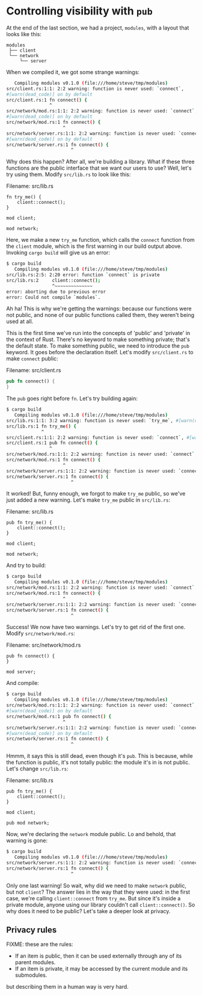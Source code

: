 # Controlling visibility with `pub`

At the end of the last section, we had a project, `modules`, with a layout that
looks like this:

```text
modules
 ├── client
 └── network
     └── server
```

When we compiled it, we got some strange warnings:

```bash
   Compiling modules v0.1.0 (file:///home/steve/tmp/modules)
src/client.rs:1:1: 2:2 warning: function is never used: `connect`,
#[warn(dead_code)] on by default
src/client.rs:1 fn connect() {
                ^
src/network/mod.rs:1:1: 2:2 warning: function is never used: `connect`,
#[warn(dead_code)] on by default
src/network/mod.rs:1 fn connect() {
                     ^
src/network/server.rs:1:1: 2:2 warning: function is never used: `connect`,
#[warn(dead_code)] on by default
src/network/server.rs:1 fn connect() {
                        ^
```

Why does this happen? After all, we're building a library. What if these three
functions are the public interface that we want our users to use? Well, let's
try using them. Modify `src/lib.rs` to look like this:

Filename: src/lib.rs

```rust,ignore
fn try_me() {
    client::connect();
}

mod client;

mod network;
```

Here, we make a new `try_me` function, which calls the `connect` function from
the `client` module, which is the first warning in our build output above.
Invoking `cargo build` will give us an error:

```bash
$ cargo build
   Compiling modules v0.1.0 (file:///home/steve/tmp/modules)
src/lib.rs:2:5: 2:20 error: function `connect` is private
src/lib.rs:2     client::connect();
                 ^~~~~~~~~~~~~~~
error: aborting due to previous error
error: Could not compile `modules`.
```

Ah ha! This is why we're getting the warnings: because our functions were not
public, and none of our public functions called them, they weren't being used at
all.

This is the first time we've run into the concepts of 'public' and 'private' in
the context of Rust. There's no keyword to make something private; that's the
default state. To make something public, we need to introduce the `pub` keyword.
It goes before the declaration itself. Let's modify `src/client.rs` to make
`connect` public:

Filename: src/client.rs

```rust
pub fn connect() {
}
```

The `pub` goes right before `fn`. Let's try building again:

```bash
$ cargo build
   Compiling modules v0.1.0 (file:///home/steve/tmp/modules)
src/lib.rs:1:1: 3:2 warning: function is never used: `try_me`, #[warn(dead_code)] on by default
src/lib.rs:1 fn try_me() {
             ^
src/client.rs:1:1: 2:2 warning: function is never used: `connect`, #[warn(dead_code)] on by default
src/client.rs:1 pub fn connect() {
                ^
src/network/mod.rs:1:1: 2:2 warning: function is never used: `connect`, #[warn(dead_code)] on by default
src/network/mod.rs:1 fn connect() {
                     ^
src/network/server.rs:1:1: 2:2 warning: function is never used: `connect`, #[warn(dead_code)] on by default
src/network/server.rs:1 fn connect() {
                        ^
```

It worked! But, funny enough, we forgot to make `try_me` public, so we've just
added a new warning. Let's make `try_me` public in `src/lib.rs`:

Filename: src/lib.rs

```rust,ignore
pub fn try_me() {
    client::connect();
}

mod client;

mod network;
```

And try to build:

```bash
$ cargo build
   Compiling modules v0.1.0 (file:///home/steve/tmp/modules)
src/network/mod.rs:1:1: 2:2 warning: function is never used: `connect`, #[warn(dead_code)] on by default
src/network/mod.rs:1 fn connect() {
                     ^
src/network/server.rs:1:1: 2:2 warning: function is never used: `connect`, #[warn(dead_code)] on by default
src/network/server.rs:1 fn connect() {
                        ^
```

Success! We now have two warnings. Let's try to get rid of the first one.
Modify `src/network/mod.rs`:

Filename: src/network/mod.rs

```rust,ignore
pub fn connect() {
}

mod server;
```

And compile:

```bash
$ cargo build
   Compiling modules v0.1.0 (file:///home/steve/tmp/modules)
src/network/mod.rs:1:1: 2:2 warning: function is never used: `connect`,
#[warn(dead_code)] on by default
src/network/mod.rs:1 pub fn connect() {
                     ^
src/network/server.rs:1:1: 2:2 warning: function is never used: `connect`,
#[warn(dead_code)] on by default
src/network/server.rs:1 fn connect() {
                        ^
```

Hmmm, it says this is still dead, even though it's `pub`. This is because,
while the function is public, it's not totally public: the module it's in
is not public. Let's change `src/lib.rs`:

Filename: src/lib.rs

```rust,ignore
pub fn try_me() {
    client::connect();
}

mod client;

pub mod network;
```

Now, we're declaring the `network` module public. Lo and behold, that warning
is gone:

```bash
$ cargo build
   Compiling modules v0.1.0 (file:///home/steve/tmp/modules)
src/network/server.rs:1:1: 2:2 warning: function is never used: `connect`, #[warn(dead_code)] on by default
src/network/server.rs:1 fn connect() {
                        ^
```

Only one last warning! So wait, why did we need to make `network` public, but
not `client`? The answer lies in the way that they were used: in the first
case, we're calling `client::connect` from `try_me`. But since it's inside a
private module, anyone using our library couldn't call `client::connect()`. So
why does it need to be public? Let's take a deeper look at privacy.

## Privacy rules

FIXME: these are the rules:

* If an item is public, then it can be used externally through any of its
  parent modules.
* If an item is private, it may be accessed by the current module and its
  submodules.


but describing them in a human way is very hard.

